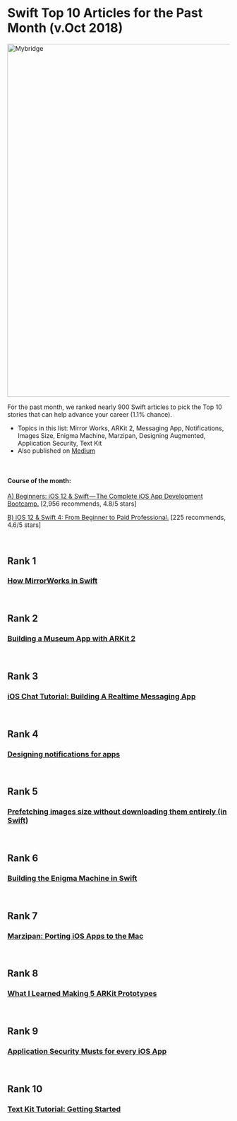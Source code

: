 # Swift Top 10 Articles for the Past Month (v.Oct 2018)

<img src="oct-swift-top10.png" width="800" alt="Mybridge"></a>

For the past month, we ranked nearly 900 Swift articles to pick the Top 10 stories that can help advance your career (1.1% chance).
 
* Topics in this list: Mirror Works, ARKit 2, Messaging App, Notifications, Images Size, Enigma Machine, Marzipan, Designing Augmented, Application Security, Text Kit
* Also published on [Medium](https://goo.gl/pPUHLN)

<br>

#### Course of the month:

[A) Beginners: iOS 12 & Swift — The Complete iOS App Development Bootcamp.](http://bit.ly/2vRxYNU) [2,956 recommends, 4.8/5 stars]

[B) iOS 12 & Swift 4: From Beginner to Paid Professional.](http://bit.ly/2yftqlM) [225 recommends, 4.6/5 stars]

<br>

## Rank 1
### [How MirrorWorks in Swift](https://swift.org/blog/how-mirror-works?utm_source=mybridge&utm_medium=blog&utm_campaign=read_more)


<br>

## Rank 2
### [Building a Museum App with ARKit 2](https://www.raywenderlich.com/6957-building-a-museum-app-with-arkit-2?utm_source=mybridge&utm_medium=blog&utm_campaign=read_more)


<br>

## Rank 3
### [iOS Chat Tutorial: Building A Realtime Messaging App](https://www.scaledrone.com/blog/ios-chat-tutorial?utm_source=mybridge&utm_medium=blog&utm_campaign=read_more)


<br>

## Rank 4
### [Designing notifications for apps](https://medium.muz.li/designing-notifications-for-applications-3cad56fecf96?utm_source=mybridge&utm_medium=blog&utm_campaign=read_more)


<br>

## Rank 5
### [Prefetching images size without downloading them entirely (in Swift)](http://danielemargutti.com/2018/09/09/prefetching-images-size-without-downloading-them-entirely-in-swift?utm_source=mybridge&utm_medium=blog&utm_campaign=read_more)


<br>

## Rank 6
### [Building the Enigma Machine in Swift](https://agostini.tech/2018/09/23/building-the-enigma-machine-in-swift?utm_source=mybridge&utm_medium=blog&utm_campaign=read_more)


<br>

## Rank 7
### [Marzipan: Porting iOS Apps to the Mac](https://pspdfkit.com/blog/2018/porting-ios-apps-to-mac-marzipan-iosmac-uikit-appkit?utm_source=mybridge&utm_medium=blog&utm_campaign=read_more)


<br>

## Rank 8
### [What I Learned Making 5 ARKit Prototypes](https://medium.com/@nathangitter/what-i-learned-making-five-arkit-prototypes-7a30c0cd3956?utm_source=mybridge&utm_medium=blog&utm_campaign=read_more)


<br>

## Rank 9
### [Application Security Musts for every iOS App](https://medium.com/swift2go/application-security-musts-for-every-ios-app-dabf095b9c4f?utm_source=mybridge&utm_medium=blog&utm_campaign=read_more)


<br>

## Rank 10
### [Text Kit Tutorial: Getting Started](https://www.raywenderlich.com/5960-text-kit-tutorial-getting-started?utm_source=mybridge&utm_medium=blog&utm_campaign=read_more)


                    
